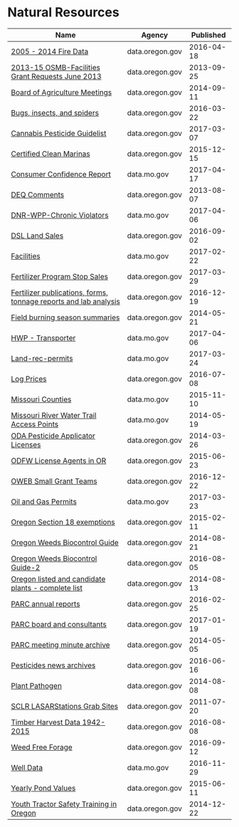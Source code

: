 # Natural Resources

Name | Agency | Published
---- | ---- | ---------
[2005 - 2014 Fire Data](../socrata/9nkj-mp3y.md) | data.oregon.gov | 2016-04-18
[2013-15 OSMB-Facilities Grant Requests June 2013](../socrata/mf2v-j8rp.md) | data.oregon.gov | 2013-09-25
[Board of Agriculture Meetings](../socrata/n98t-fehm.md) | data.oregon.gov | 2014-09-11
[Bugs, insects, and spiders](../socrata/x8zx-ge4b.md) | data.oregon.gov | 2016-03-22
[Cannabis Pesticide Guidelist](../socrata/b8ki-p9ef.md) | data.oregon.gov | 2017-03-07
[Certified Clean Marinas](../socrata/w2n2-ruq7.md) | data.oregon.gov | 2015-12-15
[Consumer Confidence Report](../socrata/3mwf-kse4.md) | data.mo.gov | 2017-04-17
[DEQ Comments](../socrata/s95x-tpzn.md) | data.oregon.gov | 2013-08-07
[DNR-WPP-Chronic Violators](../socrata/szw8-jbqy.md) | data.mo.gov | 2017-04-06
[DSL Land Sales](../socrata/skej-zmnx.md) | data.oregon.gov | 2016-09-02
[Facilities](../socrata/m7dn-rv29.md) | data.mo.gov | 2017-02-22
[Fertilizer Program Stop Sales](../socrata/svge-u3j9.md) | data.oregon.gov | 2017-03-29
[Fertilizer publications, forms, tonnage reports and lab analysis](../socrata/4it8-vhzu.md) | data.oregon.gov | 2016-12-19
[Field burning season summaries](../socrata/nn5f-3nxc.md) | data.oregon.gov | 2014-05-21
[HWP - Transporter](../socrata/9y27-beyb.md) | data.mo.gov | 2017-04-06
[Land-rec-permits](../socrata/njsj-885m.md) | data.mo.gov | 2017-03-24
[Log Prices](../socrata/4v4m-wr5p.md) | data.oregon.gov | 2016-07-08
[Missouri Counties](../socrata/x5wy-unx3.md) | data.mo.gov | 2015-11-10
[Missouri River Water Trail Access Points](../socrata/a8ys-t8hd.md) | data.mo.gov | 2014-05-19
[ODA Pesticide Applicator Licenses](../socrata/mhc4-47kq.md) | data.oregon.gov | 2014-03-26
[ODFW License Agents in OR](../socrata/wis2-2pdd.md) | data.oregon.gov | 2015-06-23
[OWEB Small Grant Teams](../socrata/duuq-2iwc.md) | data.oregon.gov | 2016-12-22
[Oil and Gas Permits](../socrata/y64b-aec2.md) | data.mo.gov | 2017-03-23
[Oregon Section 18 exemptions](../socrata/ft7u-sx6y.md) | data.oregon.gov | 2015-02-11
[Oregon Weeds Biocontrol Guide](../socrata/m8fv-efat.md) | data.oregon.gov | 2014-08-21
[Oregon Weeds Biocontrol Guide-2](../socrata/kiwy-fuw2.md) | data.oregon.gov | 2016-08-05
[Oregon listed and candidate plants - complete list](../socrata/8s3k-ygh2.md) | data.oregon.gov | 2014-08-13
[PARC annual reports](../socrata/avfa-hafy.md) | data.oregon.gov | 2016-02-25
[PARC board and consultants](../socrata/tigq-4sxk.md) | data.oregon.gov | 2017-01-19
[PARC meeting minute archive](../socrata/ugy7-rugh.md) | data.oregon.gov | 2014-05-05
[Pesticides news archives](../socrata/m4ku-rg94.md) | data.oregon.gov | 2016-06-16
[Plant Pathogen](../socrata/2uq2-u3ct.md) | data.oregon.gov | 2014-08-08
[SCLR LASARStations Grab Sites](../socrata/92th-scpp.md) | data.oregon.gov | 2011-07-20
[Timber Harvest Data 1942-2015](../socrata/v7yh-3r7a.md) | data.oregon.gov | 2016-08-08
[Weed Free Forage](../socrata/rakx-9znf.md) | data.oregon.gov | 2016-09-12
[Well Data](../socrata/4k5k-76gn.md) | data.mo.gov | 2016-11-29
[Yearly Pond Values](../socrata/qvyp-cz82.md) | data.oregon.gov | 2015-06-11
[Youth Tractor Safety Training in Oregon](../socrata/njpd-rii4.md) | data.oregon.gov | 2014-12-22

